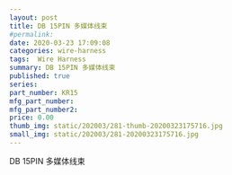```yaml
---
layout: post
title: DB 15PIN 多媒体线束
#permalink: 
date: 2020-03-23 17:09:08
categories: wire-harness
tags:  Wire Harness
summary: DB 15PIN 多媒体线束
published: true 
series: 
part_number: KR15
mfg_part_number: 
mfg_part_number2: 
price: 0.00
thumb_img: static/202003/281-thumb-20200323175716.jpg
small_img: static/202003/281-20200323175716.jpg
---
```



DB 15PIN 多媒体线束